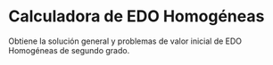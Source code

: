 # Calculadora de EDO Homogéneas
Obtiene la solución general y problemas de valor inicial de EDO Homogéneas de segundo grado.
